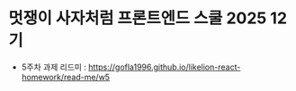 # 멋쟁이 사자처럼 프론트엔드 스쿨 2025 12기

- 5주차 과제 리드미 : https://gofla1996.github.io/likelion-react-homework/read-me/w5
